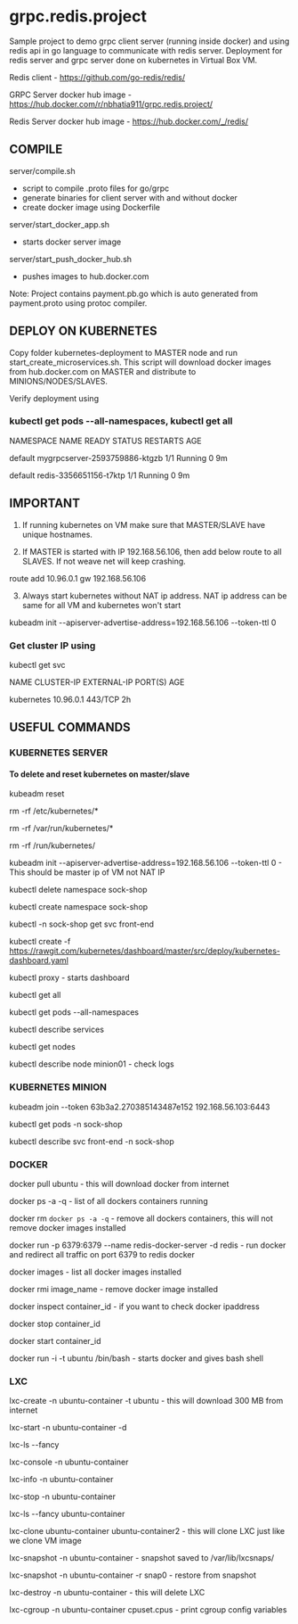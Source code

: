 
# grpc.redis.project
Sample project to demo grpc client server (running inside docker) and using redis api in go language to communicate with redis server. Deployment for redis server and grpc server done on kubernetes in Virtual Box VM.

Redis client - https://github.com/go-redis/redis/

GRPC Server docker hub image - https://hub.docker.com/r/nbhatia911/grpc.redis.project/ 

Redis Server docker hub image - https://hub.docker.com/_/redis/

## COMPILE
server/compile.sh
- script to compile .proto files for go/grpc
- generate binaries for client server with and without docker
- create docker image using Dockerfile

server/start_docker_app.sh
- starts docker server image 

server/start_push_docker_hub.sh
- pushes images to hub.docker.com

Note: Project contains payment.pb.go which is auto generated from payment.proto using protoc compiler. 

## DEPLOY ON KUBERNETES
Copy folder kubernetes-deployment to MASTER node and run start_create_microservices.sh. This script will download docker images from hub.docker.com on MASTER and distribute to MINIONS/NODES/SLAVES.

Verify deployment using 

### kubectl get pods --all-namespaces, kubectl get all

NAMESPACE     NAME                                     READY     STATUS    RESTARTS   AGE

default       mygrpcserver-2593759886-ktgzb            1/1       Running   0          9m

default       redis-3356651156-t7ktp                   1/1       Running   0          9m



## IMPORTANT
1. If running kubernetes on VM make sure that MASTER/SLAVE have unique hostnames.

2. If MASTER is started with IP 192.168.56.106, then add below route to all SLAVES. If not weave net will keep crashing.

route add 10.96.0.1 gw 192.168.56.106

3. Always start kubernetes without NAT ip address. NAT ip address can be same for all VM and kubernetes won't start

kubeadm init --apiserver-advertise-address=192.168.56.106 --token-ttl 0

### Get cluster IP using

kubectl get svc

NAME         CLUSTER-IP   EXTERNAL-IP   PORT(S)   AGE

kubernetes   10.96.0.1    <none>        443/TCP   2h





## USEFUL COMMANDS


### KUBERNETES SERVER

#### To delete and reset kubernetes on master/slave

kubeadm reset

rm -rf /etc/kubernetes/*

rm -rf /var/run/kubernetes/*

rm -rf /run/kubernetes/


kubeadm init --apiserver-advertise-address=192.168.56.106 --token-ttl 0 - This should be master ip of VM not NAT IP

kubectl delete namespace sock-shop

kubectl create namespace sock-shop

kubectl -n sock-shop get svc front-end

kubectl create -f https://rawgit.com/kubernetes/dashboard/master/src/deploy/kubernetes-dashboard.yaml

kubectl proxy - starts dashboard

kubectl get all

kubectl get pods --all-namespaces

kubectl describe services

kubectl get nodes

kubectl describe node minion01 - check logs

### KUBERNETES MINION

kubeadm join --token 63b3a2.270385143487e152 192.168.56.103:6443

kubectl get pods -n sock-shop

kubectl describe svc front-end -n sock-shop
 

### DOCKER

docker pull ubuntu - this will download docker from internet

docker ps -a -q - list of all dockers containers running

docker rm `docker ps -a -q` - remove all dockers containers, this will not remove docker images installed

docker run -p 6379:6379 --name redis-docker-server -d redis - run docker and redirect all traffic on port 6379 to redis docker

docker images - list all docker images installed

docker rmi image_name - remove docker image installed

docker inspect container_id - if you want to check docker ipaddress

docker stop container_id

docker start container_id

docker run -i -t ubuntu /bin/bash - starts docker and gives bash shell

### LXC

lxc-create -n ubuntu-container -t ubuntu -  this will download 300 MB from internet

lxc-start -n ubuntu-container -d

lxc-ls --fancy

lxc-console -n ubuntu-container

lxc-info -n ubuntu-container

lxc-stop -n ubuntu-container

lxc-ls --fancy ubuntu-container

lxc-clone ubuntu-container ubuntu-container2 - this will clone LXC just like we clone VM image

lxc-snapshot -n ubuntu-container - snapshot saved to /var/lib/lxcsnaps/

lxc-snapshot -n ubuntu-container -r snap0 - restore from snapshot

lxc-destroy -n ubuntu-container - this will delete LXC

lxc-cgroup -n ubuntu-container cpuset.cpus - print cgroup config variables

